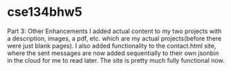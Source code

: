 # cse134bhw5
Part 3: Other Enhancements
I added actual content to my two projects with a description, images, a pdf, etc. which are my actual projects(before there were just blank pages). I also added functionality to the contact.html site, where the sent messages are now added sequentially to their own jsonbin in the cloud for me to read later. The site is pretty much fully functional now.